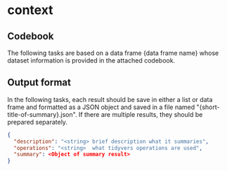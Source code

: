 # context

## Codebook

The following tasks are based on a data frame {data frame name} whose dataset information is provided in the attached codebook.

## Output format

In the following tasks, each result should be save in either a list or data frame and formatted as a JSON object and saved in a file named "{short-title-of-summary}.json". If there are multiple results, they should be prepared separately.

```json
{
  "description": "<string> brief description what it summaries",
  "operations": "<string>  what tidyvers operations are used",
  "summary": <Object of summary result>
}
```



